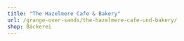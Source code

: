 ```yaml
---
title: "The Hazelmere Cafe & Bakery"
url: /grange-over-sands/the-hazelmere-cafe-und-bakery/
shop: Bäckerei
---
```

